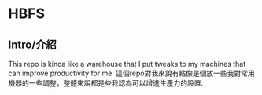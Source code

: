 # HBFS
## Intro/介紹
This repo is kinda like a warehouse that I put tweaks to my machines that can improve productivity for me.
這個repo對我來說有點像是個放一些我對常用機器的一些調整，整體來說都是些我認為可以增進生產力的設置.
